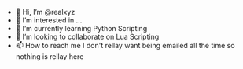 - 👋 Hi, I’m @realxyz
- 👀 I’m interested in ...
- 🌱 I’m currently learning Python Scripting
- 💞️ I’m looking to collaborate on Lua Scripting
- 📫 How to reach me I don't rellay want being emailed all the time so nothing is rellay here

<!---
realxyz/realxyz is a ✨ special ✨ repository because its `README.md` (this file) appears on your GitHub profile.
You can click the Preview link to take a look at your changes.
--->
